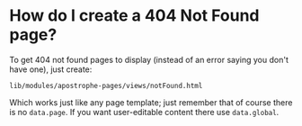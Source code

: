 # How do I create a 404 Not Found page?

To get 404 not found pages to display (instead of an error saying you don't have one), just create:

```
lib/modules/apostrophe-pages/views/notFound.html
```

Which works just like any page template; just remember that of course
there is no `data.page`. If you want user-editable content there use
`data.global`.
